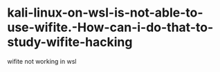 # kali-linux-on-wsl-is-not-able-to-use-wifite.-How-can-i-do-that-to-study-wifite-hacking
wifite not working in wsl
